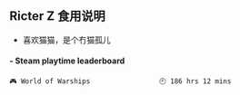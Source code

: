 ## Ricter Z 食用说明
- 喜欢猫猫，是个冇猫孤儿

<!-- steam-box start -->
#### - Steam playtime leaderboard
```text
🎮 World of Warships                 🕘 186 hrs 12 mins
```
<!-- Powered by https://github.com/YouEclipse/steam-box . -->
<!-- steam-box end -->
